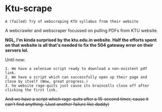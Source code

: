 # Ktu-scrape

`A (failed) Try of webscraping KTU syllabus from their website`

A webcrawler and webscraper focussed on pulling PDFs from KTU website. 

**NGL, I'm kinda surprised by the ktu.edu.in website. Half the efforts spent on that website is all that's needed to fix the 504 gateway error on their servers lol.**

Until now:

    1. We have a selenium script ready to download a non-existent pdf link.
    2. We have a script which can successfully open up their page and close by itself (Wow, great progress.)
    3. he website rage-quits just cause its braincells close off after clicking the first link. 

~~And we have a script which rage-quits after a 15-second timer, cause it can't find anything. (Just another failure like daddy)~~
